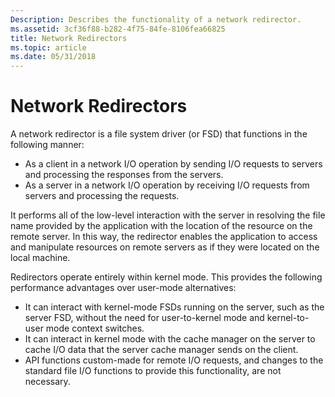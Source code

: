 ```yaml
---
Description: Describes the functionality of a network redirector.
ms.assetid: 3cf36f88-b282-4f75-84fe-8106fea66825
title: Network Redirectors
ms.topic: article
ms.date: 05/31/2018
---
```


# Network Redirectors

A network redirector is a file system driver (or FSD) that functions in the following manner:

-   As a client in a network I/O operation by sending I/O requests to servers and processing the responses from the servers.
-   As a server in a network I/O operation by receiving I/O requests from servers and processing the requests.

It performs all of the low-level interaction with the server in resolving the file name provided by the application with the location of the resource on the remote server. In this way, the redirector enables the application to access and manipulate resources on remote servers as if they were located on the local machine.

Redirectors operate entirely within kernel mode. This provides the following performance advantages over user-mode alternatives:

-   It can interact with kernel-mode FSDs running on the server, such as the server FSD, without the need for user-to-kernel mode and kernel-to-user mode context switches.
-   It can interact in kernel mode with the cache manager on the server to cache I/O data that the server cache manager sends on the client.
-   API functions custom-made for remote I/O requests, and changes to the standard file I/O functions to provide this functionality, are not necessary.

 

 



